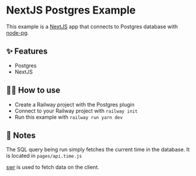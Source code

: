 # NextJS Postgres Example

This example is a [NextJS](https://nextjs.org/) app that connects to Postgres
database with [node-pg](https://www.npmjs.com/package/pg).

## ✨ Features

- Postgres
- NextJS

## 💁‍♀️ How to use

- Create a Railway project with the Postgres plugin
- Connect to your Railway project with `railway init`
- Run this example with `railway run yarn dev`

## 📝 Notes

The SQL query being run simply fetches the current time in the database. It is
located in `pages/api.time.js`

[swr](https://swr.vercel.app/) is used to fetch data on the client.
